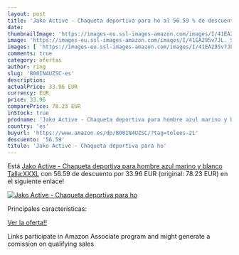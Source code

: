 ```yaml
---
layout: post
title: 'Jako Active - Chaqueta deportiva para ho al 56.59 % de descuento'
date: 
thumbnailImage: 'https://images-eu.ssl-images-amazon.com/images/I/41EA295v7JL._SL200_.jpg'
image: 'https://images-eu.ssl-images-amazon.com/images/I/41EA295v7JL._SL200_.jpg'
images: [ 'https://images-eu.ssl-images-amazon.com/images/I/41EA295v7JL._SL200_.jpg' ]
comments: true
category: ofertas
author: ring
slug: 'B00IN4UZSC-es'
description:
actualPrice: 33.96 EUR
currency: EUR
price: 33.96
comparePrice: 78.23 EUR
inStock: true
prodname: 'Jako Active - Chaqueta deportiva para hombre azul marino y blanco Talla:XXXL'
country: 'es'
buyurl: 'https://www.amazon.es/dp/B00IN4UZSC/?tag=tolees-21'
descuento: '56.59'
titulo: 'Jako Active - Chaqueta deportiva para ho'
---
```


Está [Jako Active - Chaqueta deportiva para hombre azul marino y blanco Talla:XXXL](https://www.amazon.es/dp/B00IN4UZSC/?tag=tolees-21) con 56.59 de descuento por 33.96 EUR (original: 78.23 EUR) en el siguiente enlace!

[![Jako Active - Chaqueta deportiva para ho](https://images-eu.ssl-images-amazon.com/images/I/41EA295v7JL._SL200_.jpg)](https://www.amazon.es/dp/B00IN4UZSC/?tag=tolees-21)

Principales características:


[Ver la oferta!!](https://www.amazon.es/dp/B00IN4UZSC/?tag=tolees-21)

Links participate in Amazon Associate program and might generate a comission on qualifying sales


